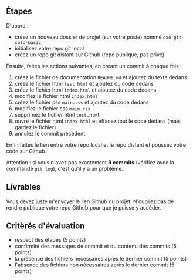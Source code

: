 ## Étapes

D'abord :

- créez un nouveau dossier de projet (sur votre poste) nommé `exo-git-solo-basic`
- initialisez votre repo git local
- créez un repo git distant sur Github (repo publique, pas privé)

Ensuite, faites les actions suivantes, en créant un commit à chaque fois :

1. créez le fichier de documentation `README.md` et ajoutez du texte dedans
2. créez le fichier html `test.html` et ajoutez du code dedans
3. créez le fichier html `index.html` et ajoutez du code dedans
4. modifiez le fichier html `index.html`
5. créez le fichier css `main.css` et ajoutez du code dedans
6. modifiez le fichier css `main.css`
7. supprimez le fichier html `test.html`
8. ouvre le fichier html `index.html` et effacez tout le code dedans (mais gardez le fichier)
9. annulez le commit précédent

Enfin faites le lien entre votre repo local et le repo distant et poussez votre code sur Github.

Attention : si vous n'avez pas exactement **9 commits** (vérifiez avec la commande `git log`), c'est qu'il y a un problème.

## Livrables

Vous devez juste m'envoyer le lien Github du projet.
N'oubliez pas de rendre publique votre repo Github pour que je puisse y accéder.

## Critèrés d'évaluation

- respect des étapes (5 points)
- confirmité des messages de commit et du contenu des commits (5 points)
- la présence des fichiers nécessaires après le dernier commit (5 points)
- l'absence des fichiers non nécessaires après le dernier commit (5 points)
